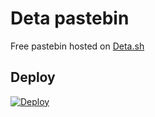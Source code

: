# Deta pastebin
Free pastebin hosted on [Deta.sh](https://deta.sh)

## Deploy

[![Deploy](https://button.deta.dev/1/svg)](https://go.deta.dev/deploy?repo=https://github.com/cofob/deta-pasta)
